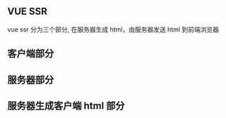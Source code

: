 ## VUE SSR

vue ssr 分为三个部分, 在服务器生成 html，由服务器发送 html 到前端浏览器

## 客户端部分

## 服务器部分

## 服务器生成客户端 html 部分
